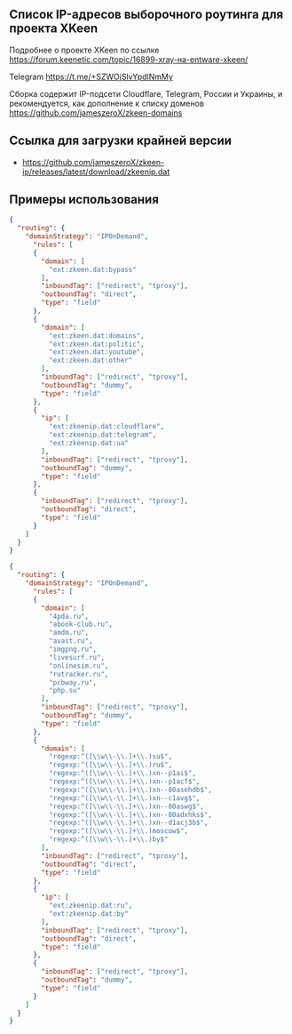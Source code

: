 ## Список IP-адресов выборочного роутинга для проекта XKeen

Подробнее о проекте XKeen по ссылке <https://forum.keenetic.com/topic/16899-xray-на-entware-xkeen/>

Telegram <https://t.me/+SZWOjSlvYpdlNmMy>

Сборка содержит IP-подсети Cloudflare, Telegram, России и Украины, и рекомендуется, как дополнение к списку доменов <https://github.com/jameszeroX/zkeen-domains>

## Ссылка для загрузки крайней версии

- <https://github.com/jameszeroX/zkeen-ip/releases/latest/download/zkeenip.dat>

## Примеры использования

```json
{
  "routing": {
    "domainStrategy": "IPOnDemand",
      "rules": [
      {
        "domain": [
          "ext:zkeen.dat:bypass"
        ],
        "inboundTag": ["redirect", "tproxy"],
        "outboundTag": "direct",
        "type": "field"
      },
      {
        "domain": [
          "ext:zkeen.dat:domains",
          "ext:zkeen.dat:politic",
          "ext:zkeen.dat:youtube",
          "ext:zkeen.dat:other"
        ],
        "inboundTag": ["redirect", "tproxy"],
        "outboundTag": "dummy",
        "type": "field"
      },
      {
        "ip": [
          "ext:zkeenip.dat:cloudflare",
          "ext:zkeenip.dat:telegram",
          "ext:zkeenip.dat:ua"
        ],
        "inboundTag": ["redirect", "tproxy"],
        "outboundTag": "dummy",
        "type": "field"
      },
      {
        "inboundTag": ["redirect", "tproxy"],
        "outboundTag": "direct",
        "type": "field"
      }
    ]
  }
}
```
```json
{
  "routing": {
    "domainStrategy": "IPOnDemand",
      "rules": [
      {
        "domain": [
          "4pda.ru",
          "abook-club.ru",
          "amdm.ru",
          "avast.ru",
          "imgpng.ru",
          "livesurf.ru",
          "onlinesim.ru",
          "rutracker.ru",
          "pcbway.ru",
          "php.su"
        ],
        "inboundTag": ["redirect", "tproxy"],
        "outboundTag": "dummy",
        "type": "field"
      },
      {
        "domain": [
          "regexp:^([\\w\\-\\.]+\\.)su$",
          "regexp:^([\\w\\-\\.]+\\.)ru$",
          "regexp:^([\\w\\-\\.]+\\.)xn--p1ai$",
          "regexp:^([\\w\\-\\.]+\\.)xn--p1acf$",
          "regexp:^([\\w\\-\\.]+\\.)xn--80asehdb$",
          "regexp:^([\\w\\-\\.]+\\.)xn--c1avg$",
          "regexp:^([\\w\\-\\.]+\\.)xn--80aswg$",
          "regexp:^([\\w\\-\\.]+\\.)xn--80adxhks$",
          "regexp:^([\\w\\-\\.]+\\.)xn--d1acj3b$",
          "regexp:^([\\w\\-\\.]+\\.)moscow$",
          "regexp:^([\\w\\-\\.]+\\.)by$"
        ],
        "inboundTag": ["redirect", "tproxy"],
        "outboundTag": "direct",
        "type": "field"
      },
      {
        "ip": [
          "ext:zkeenip.dat:ru",
          "ext:zkeenip.dat:by"
        ],
        "inboundTag": ["redirect", "tproxy"],
        "outboundTag": "direct",
        "type": "field"
      },
      {
        "inboundTag": ["redirect", "tproxy"],
        "outboundTag": "dummy",
        "type": "field"
      }
    ]
  }
}
```
